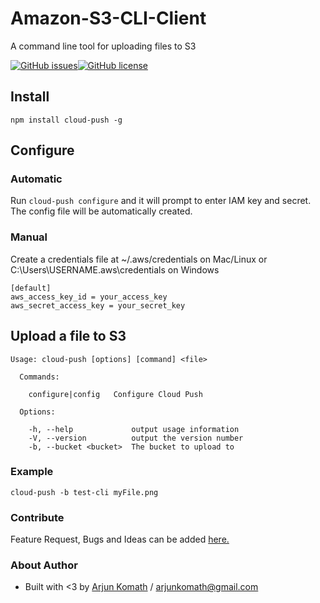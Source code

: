 # Amazon-S3-CLI-Client
A command line tool for uploading files to S3

[![GitHub issues](https://img.shields.io/github/issues/arjunkomath/Amazon-S3-CLI-Client.svg)](https://github.com/arjunkomath/Amazon-S3-CLI-Client/issues)[![GitHub license](https://img.shields.io/badge/license-MIT-blue.svg)](https://raw.githubusercontent.com/arjunkomath/Amazon-S3-CLI-Client/master/LICENSE)

## Install
```
npm install cloud-push -g
```
## Configure

### Automatic
Run `cloud-push configure` and it will prompt to enter IAM key and secret. The config file will be automatically created.

### Manual
Create a credentials file at ~/.aws/credentials on Mac/Linux or C:\Users\USERNAME\.aws\credentials on Windows
```
[default]
aws_access_key_id = your_access_key
aws_secret_access_key = your_secret_key
```
## Upload a file to S3
```
Usage: cloud-push [options] [command] <file>

  Commands:

    configure|config   Configure Cloud Push

  Options:

    -h, --help             output usage information
    -V, --version          output the version number
    -b, --bucket <bucket>  The bucket to upload to
```

### Example
```
cloud-push -b test-cli myFile.png
```

### Contribute
Feature Request, Bugs and Ideas can be added [here.](https://github.com/arjunkomath/Amazon-S3-CLI-Client/issues)

### About Author
* Built with <3 by [Arjun Komath](https://twitter.com/arjunz) / [arjunkomath@gmail.com](mailto:arjunkomath@gmail.com)
